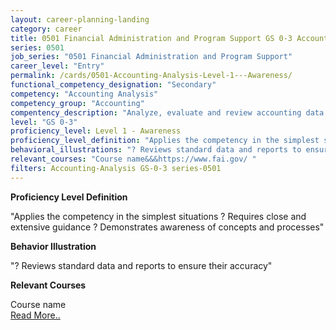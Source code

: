 ```yaml
---
layout: career-planning-landing
category: career
title: 0501 Financial Administration and Program Support GS 0-3 Accounting Analysis
series: 0501
job_series: "0501 Financial Administration and Program Support"
career_level: "Entry"
permalink: /cards/0501-Accounting-Analysis-Level-1---Awareness/
functional_competency_designation: "Secondary"
competency: "Accounting Analysis"
competency_group: "Accounting"
compentency_description: "Analyze, evaluate and review accounting data and reports using business tools and applications, and performance metrics to provide recommendations"
level: "GS 0-3"
proficiency_level: Level 1 - Awareness
proficiency_level_definition: "Applies the competency in the simplest situations ? Requires close and extensive guidance ? Demonstrates awareness of concepts and processes"
behavioral_illustrations: "? Reviews standard data and reports to ensure their accuracy"
relevant_courses: "Course name&&&https://www.fai.gov/ "
filters: Accounting-Analysis GS-0-3 series-0501
---
```


<p><b>Proficiency Level Definition</b></p>
<p>"Applies the competency in the simplest situations ? Requires close and extensive guidance ? Demonstrates awareness of concepts and processes"</p>
<p><b>Behavior Illustration</b></p>
<p>"? Reviews standard data and reports to ensure their accuracy"</p>
<p><b>Relevant Courses</b></p>
<div class="cfo-courses-outer"><div class="cfo-courses-inner">Course name</div><div class="cfo-courses-inner"><a href="https://www.fai.gov/ ">Read More..</a></div></div>
